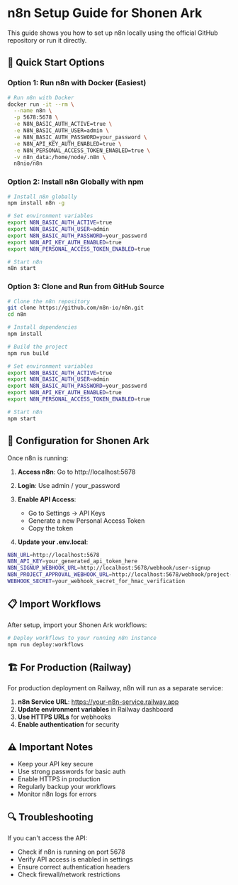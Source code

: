 # n8n Setup Guide for Shonen Ark

This guide shows you how to set up n8n locally using the official GitHub repository or run it directly.

## 🚀 Quick Start Options

### Option 1: Run n8n with Docker (Easiest)

```bash
# Run n8n with Docker
docker run -it --rm \
  --name n8n \
  -p 5678:5678 \
  -e N8N_BASIC_AUTH_ACTIVE=true \
  -e N8N_BASIC_AUTH_USER=admin \
  -e N8N_BASIC_AUTH_PASSWORD=your_password \
  -e N8N_API_KEY_AUTH_ENABLED=true \
  -e N8N_PERSONAL_ACCESS_TOKEN_ENABLED=true \
  -v n8n_data:/home/node/.n8n \
  n8nio/n8n
```

### Option 2: Install n8n Globally with npm

```bash
# Install n8n globally
npm install n8n -g

# Set environment variables
export N8N_BASIC_AUTH_ACTIVE=true
export N8N_BASIC_AUTH_USER=admin
export N8N_BASIC_AUTH_PASSWORD=your_password
export N8N_API_KEY_AUTH_ENABLED=true
export N8N_PERSONAL_ACCESS_TOKEN_ENABLED=true

# Start n8n
n8n start
```

### Option 3: Clone and Run from GitHub Source

```bash
# Clone the n8n repository
git clone https://github.com/n8n-io/n8n.git
cd n8n

# Install dependencies
npm install

# Build the project
npm run build

# Set environment variables
export N8N_BASIC_AUTH_ACTIVE=true
export N8N_BASIC_AUTH_USER=admin
export N8N_BASIC_AUTH_PASSWORD=your_password
export N8N_API_KEY_AUTH_ENABLED=true
export N8N_PERSONAL_ACCESS_TOKEN_ENABLED=true

# Start n8n
npm start
```

## 🔧 Configuration for Shonen Ark

Once n8n is running:

1. **Access n8n**: Go to http://localhost:5678
2. **Login**: Use admin / your_password
3. **Enable API Access**: 
   - Go to Settings → API Keys
   - Generate a new Personal Access Token
   - Copy the token

4. **Update your .env.local**:
```bash
N8N_URL=http://localhost:5678
N8N_API_KEY=your_generated_api_token_here
N8N_SIGNUP_WEBHOOK_URL=http://localhost:5678/webhook/user-signup
N8N_PROJECT_APPROVAL_WEBHOOK_URL=http://localhost:5678/webhook/project-approval
WEBHOOK_SECRET=your_webhook_secret_for_hmac_verification
```

## 📋 Import Workflows

After setup, import your Shonen Ark workflows:

```bash
# Deploy workflows to your running n8n instance
npm run deploy:workflows
```

## 🏗️ For Production (Railway)

For production deployment on Railway, n8n will run as a separate service:

1. **n8n Service URL**: https://your-n8n-service.railway.app
2. **Update environment variables** in Railway dashboard
3. **Use HTTPS URLs** for webhooks
4. **Enable authentication** for security

## ⚠️ Important Notes

- Keep your API key secure
- Use strong passwords for basic auth
- Enable HTTPS in production
- Regularly backup your workflows
- Monitor n8n logs for errors

## 🔍 Troubleshooting

If you can't access the API:
- Check if n8n is running on port 5678
- Verify API access is enabled in settings
- Ensure correct authentication headers
- Check firewall/network restrictions

